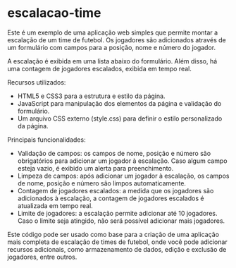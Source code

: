 # escalacao-time

Este é um exemplo de uma aplicação web simples que permite montar a escalação de um time de futebol. Os jogadores são adicionados através de um formulário com campos para a posição, nome e número do jogador.

A escalação é exibida em uma lista abaixo do formulário. Além disso, há uma contagem de jogadores escalados, exibida em tempo real.

Recursos utilizados:
- HTML5 e CSS3 para a estrutura e estilo da página.
- JavaScript para manipulação dos elementos da página e validação do formulário.
- Um arquivo CSS externo (style.css) para definir o estilo personalizado da página.

Principais funcionalidades:
- Validação de campos: os campos de nome, posição e número são obrigatórios para adicionar um jogador à escalação. Caso algum campo esteja vazio, é exibido um alerta para preenchimento.
- Limpeza de campos: após adicionar um jogador à escalação, os campos de nome, posição e número são limpos automaticamente.
- Contagem de jogadores escalados: a medida que os jogadores são adicionados à escalação, a contagem de jogadores escalados é atualizada em tempo real.
- Limite de jogadores: a escalação permite adicionar até 10 jogadores. Caso o limite seja atingido, não será possível adicionar mais jogadores.

Este código pode ser usado como base para a criação de uma aplicação mais completa de escalação de times de futebol, onde você pode adicionar recursos adicionais, como armazenamento de dados, edição e exclusão de jogadores, entre outros.
